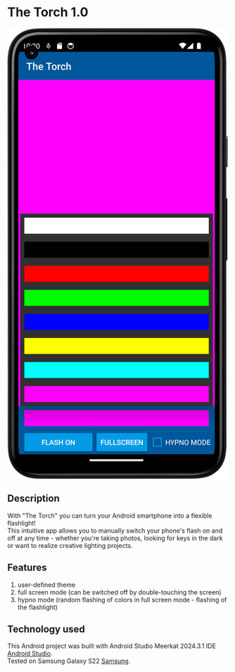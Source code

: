 # The Torch 1.0

![image](https://github.com/NeuralCortex/The_Torch/blob/main/images/torch.png)

## Description

With "The Torch" you can turn your Android smartphone into a flexible flashlight!</br> 
This intuitive app allows you to manually switch your phone's flash on and off at any time - whether you're taking photos, looking for keys in the dark or want to realize creative lighting projects.

## Features

1. user-defined theme
2. full screen mode (can be switched off by double-touching the screen)
3. hypno mode (random flashing of colors in full screen mode - flashing of the flashlight)

## Technology used

This Android project was built with Android Studio Meerkat 2024.3.1 IDE [Android Studio](https://developer.android.com/).</br>
Tested on Samsung Galaxy S22 [Samsung](https://www.samsung.com/us/).
